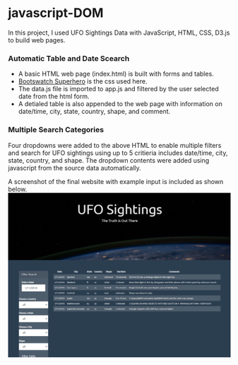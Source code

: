 # javascript-DOM

In this project, I used UFO Sightings Data with JavaScript, HTML, CSS, D3.js to build web pages.

### Automatic Table and Date Scearch
- A basic HTML web page (index.html) is built with forms and tables.
- [Bootswatch Superhero](https://bootswatch.com/superhero/#top) is the css used here.
- The data.js file is imported to app.js and filtered by the user selected date from the html form.
- A detialed table is also appended to the web page with information on date/time, city, state, country, shape, and comment.

### Multiple Search Categories
Four dropdowns were added to the above HTML to enable multiple filters and search for UFO sightings using up to 5 critieria includes date/time, city, state, country, and shape.
The dropdown contents were added using javascript from the source data automatically.

A screenshot of the final website with example input is included as shown below.
![example image](UFO-level-2/static/images/lvl2app.png)
